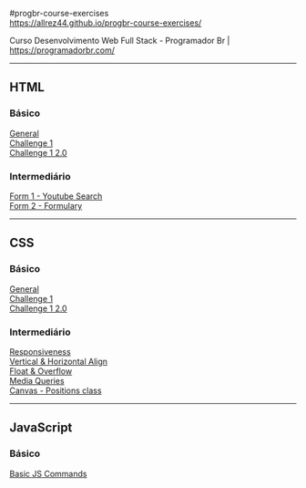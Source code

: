 #progbr-course-exercises  
https://allrez44.github.io/progbr-course-exercises/

Curso Desenvolvimento Web Full Stack - Programador Br | https://programadorbr.com/  

-----

## HTML
### Básico
[General](HTML/basico/Dev/index.html)  
[Challenge 1](HTML/basico/Challenge%201%20-%20HTML%20Basico/index.html)  
[Challenge 1 2.0](HTML/basico/Challenge%201%20-%20HTML%20Basico%202.0/index.html)  

### Intermediário  
[Form 1 - Youtube Search](HTML/intermediario/formulario/formulary%201%20-%20form/index.html)  
[Form 2 - Formulary](HTML/intermediario/formulario/formulary%202%20-%20inputs-select/index.html)

---

## CSS
### Básico
[General](CSS/basico/Dev%202/index.html)  
[Challenge 1](CSS/basico/Challenge%201%20-%20CSS%20Basico/index.html)  
[Challenge 1 2.0](CSS/basico/Challenge%201%20-%20CSS%20Basico%202.0/index.html)  

### Intermediário
[Responsiveness](CSS/intermediario/Responsividade/index.html)  
[Vertical & Horizontal Align](CSS/intermediario/alinhamento%20vertical/index.html)  
[Float & Overflow](CSS/intermediario/float%20e%20overflow/index.html)  
[Media Queries](CSS/intermediario/media%20queries/index.html)  
[Canvas - Positions class](CSS/intermediario/quadro%20-%20aula%20de%20positions/quadro.html)  

---

## JavaScript
### Básico
[Basic JS Commands](JavaScript/basico/commands/index.html)
